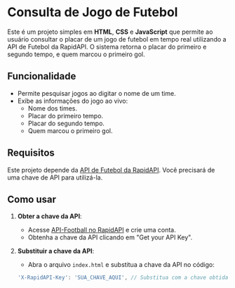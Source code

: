 # Consulta de Jogo de Futebol

Este é um projeto simples em **HTML**, **CSS** e **JavaScript** que permite ao usuário consultar o placar de um jogo de futebol em tempo real utilizando a API de Futebol da RapidAPI. O sistema retorna o placar do primeiro e segundo tempo, e quem marcou o primeiro gol.

## Funcionalidade

- Permite pesquisar jogos ao digitar o nome de um time.
- Exibe as informações do jogo ao vivo: 
  - Nome dos times.
  - Placar do primeiro tempo.
  - Placar do segundo tempo.
  - Quem marcou o primeiro gol.
  
## Requisitos

Este projeto depende da [API de Futebol da RapidAPI](https://rapidapi.com/). Você precisará de uma chave de API para utilizá-la.

## Como usar

1. **Obter a chave da API**:
   - Acesse [API-Football no RapidAPI](https://rapidapi.com/api-football/api/api-football-v1) e crie uma conta.
   - Obtenha a chave da API clicando em "Get your API Key".
   
2. **Substituir a chave da API**:
   - Abra o arquivo `index.html` e substitua a chave da API no código:
   ```javascript
   'X-RapidAPI-Key': 'SUA_CHAVE_AQUI', // Substitua com a chave obtida
